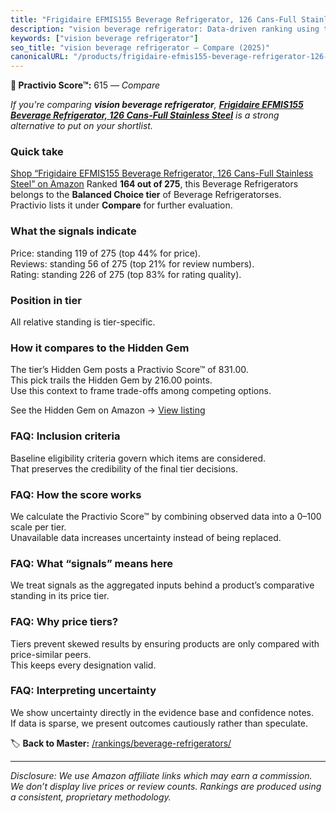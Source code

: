 ```yaml
---
title: "Frigidaire EFMIS155 Beverage Refrigerator, 126 Cans-Full Stainless Steel"
description: "vision beverage refrigerator: Data-driven ranking using the Practivio Score™. Positioned by quality, value, demand, findability, momentum."
keywords: ["vision beverage refrigerator"]
seo_title: "vision beverage refrigerator — Compare (2025)"
canonicalURL: "/products/frigidaire-efmis155-beverage-refrigerator-126-cans-full-stainless-steel-B07YT3HQDM/"
---
```


**🛒 Practivio Score™:** 615 — _Compare_


*If you're comparing **vision beverage refrigerator**, **[Frigidaire EFMIS155 Beverage Refrigerator, 126 Cans-Full Stainless Steel](https://www.amazon.com/dp/B07YT3HQDM?tag=practivio-20)** is a strong alternative to put on your shortlist.*
### Quick take
[Shop “Frigidaire EFMIS155 Beverage Refrigerator, 126 Cans-Full Stainless Steel” on Amazon](https://www.amazon.com/dp/B07YT3HQDM?tag=practivio-20)
Ranked **164 out of 275**, this Beverage Refrigerators belongs to the **Balanced Choice tier** of Beverage Refrigeratorses.  
Practivio lists it under **Compare** for further evaluation.

### What the signals indicate
Price: standing 119 of 275 (top 44% for price).  
Reviews: standing 56 of 275 (top 21% for review numbers).  
Rating: standing 226 of 275 (top 83% for rating quality).  

### Position in tier
All relative standing is tier-specific.

### How it compares to the Hidden Gem
The tier’s Hidden Gem posts a Practivio Score™ of 831.00.  
This pick trails the Hidden Gem by 216.00 points.  
Use this context to frame trade-offs among competing options.  

See the Hidden Gem on Amazon → [View listing](https://www.amazon.com/dp/B0786TJC33?tag=practivio-20)

### FAQ: Inclusion criteria
Baseline eligibility criteria govern which items are considered.  
That preserves the credibility of the final tier decisions.

### FAQ: How the score works
We calculate the Practivio Score™ by combining observed data into a 0–100 scale per tier.  
Unavailable data increases uncertainty instead of being replaced.

### FAQ: What “signals” means here
We treat signals as the aggregated inputs behind a product’s comparative standing in its price tier.

### FAQ: Why price tiers?
Tiers prevent skewed results by ensuring products are only compared with price-similar peers.  
This keeps every designation valid.

### FAQ: Interpreting uncertainty
We show uncertainty directly in the evidence base and confidence notes.  
If data is sparse, we present outcomes cautiously rather than speculate.

<!-- Missing template for Compare/CompareWithinPriceClass -->


🏷️ **Back to Master:** [/rankings/beverage-refrigerators/](/rankings/beverage-refrigerators/)

---
_Disclosure: We use Amazon affiliate links which may earn a commission. We don’t display live prices or review counts. Rankings are produced using a consistent, proprietary methodology._
